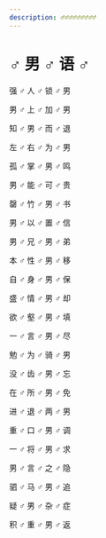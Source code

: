 ```yaml
---
description: ♂♂♂♂♂♂♂♂♂
---
```


# ♂ 男 ♂ 语 ♂

强 ♂ 人 ♂ 锁 ♂ 男

男 ♂ 上 ♂ 加 ♂ 男

知 ♂ 男 ♂ 而 ♂ 退

左 ♂ 右 ♂ 为 ♂ 男

孤 ♂ 掌 ♂ 男 ♂ 鸣

男 ♂ 能 ♂ 可 ♂ 贵

罄 ♂ 竹 ♂ 男 ♂ 书

男 ♂ 以 ♂ 置 ♂ 信

男 ♂ 兄 ♂ 男 ♂ 弟

本 ♂ 性 ♂ 男 ♂ 移

自 ♂ 身 ♂ 男 ♂ 保

盛 ♂ 情 ♂ 男 ♂ 却

欲 ♂ 壑 ♂ 男 ♂ 填

一 ♂ 言 ♂ 男 ♂ 尽

勉 ♂ 为 ♂ 骑 ♂ 男

没 ♂ 齿 ♂ 男 ♂ 忘

在 ♂ 所 ♂ 男 ♂ 免

进 ♂ 退 ♂ 两 ♂ 男

重 ♂ 口 ♂ 男 ♂ 调

一 ♂ 将 ♂ 男 ♂ 求

男 ♂ 言 ♂ 之 ♂ 隐

驷 ♂ 马 ♂ 男 ♂ 追

疑 ♂ 男 ♂ 杂 ♂ 症

积 ♂ 重 ♂ 男 ♂ 返

